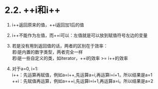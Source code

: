 # 2.2. ++i和i++

1. i++返回原来的值，++i返回加1后的值

2. i++不能作为左值，而++i可以：左值就是可以放到赋值符号左边的变量

3. 若是没有用到返回值的话，两者的区别在于效率：  
    若i是内置的数字类型，两者完全一样  
    若i是一些自定义的类，如iterator，++i的效率 &gt;= i++的效率

4. 对于a=0, i=1:  
    i++：先运算再赋值，例如a=i++,先运算a=i,再运算i=i+1，所以结果是a=1  
    ++i：先赋值再运算，例如a=++i,先运算i=i+1,再运算a=i。所以结果是a=2

